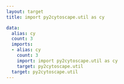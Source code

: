 ```yaml
---
layout: target
title: import py2cytoscape.util as cy

data:
  alias: cy
  count: 3
  imports:
  - alias: cy
    count: 3
    import: import py2cytoscape.util as cy
    target: py2cytoscape.util
  target: py2cytoscape.util
---
```

